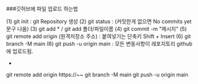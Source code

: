 ###깃허브에 파일 업로드 하는법

(1) git init
: git Repository 생성
(2) git status
: (커밋한게 없으면 No commits yet 문구 나옴)
(3) git add * / git add 폴더/파일이름
(4) git commit -m "메시지"
(5) git remote add origin (원격저장소 주소)
: 붙여넣기는 단축키 Shift + Insert
(6) git branch -M main
(6) git push -u origin main
: 모든 변동사항이 레포지토리 github에 업로드됨.


-
git remote add origin https://~~
git branch -M main
git push -u origin main